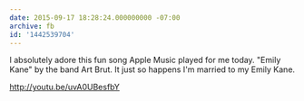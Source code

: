 ```yaml
---
date: 2015-09-17 18:28:24.000000000 -07:00
archive: fb
id: '1442539704'
---
```


I absolutely adore this fun song Apple Music played for me today. "Emily Kane" by the band Art Brut. It just so happens I'm married to my Emily Kane. 

http://youtu.be/uvA0UBesfbY
